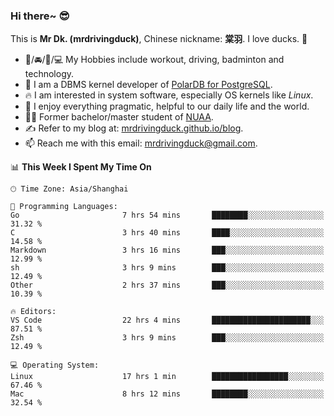 ### Hi there~ 😎

This is **Mr Dk. (mrdrivingduck)**, Chinese nickname: **棠羽**. I love ducks. 🦆

- 💪/🚘/🏸/💻 My Hobbies include workout, driving, badminton and technology.
- 🍊 I am a DBMS kernel developer of [PolarDB for PostgreSQL](https://github.com/ApsaraDB/PolarDB-for-PostgreSQL).
- 🔥 I am interested in system software, especially OS kernels like *Linux*.
- 🔧 I enjoy everything pragmatic, helpful to our daily life and the world.
- 👨‍🎓 Former bachelor/master student of [NUAA](https://en.wikipedia.org/wiki/Nanjing_University_of_Aeronautics_and_Astronautics).
- ✍ Refer to my blog at: [mrdrivingduck.github.io/blog](https://mrdrivingduck.github.io/blog/).
- 📫 Reach me with this email: [mrdrivingduck@gmail.com](mailto:mrdrivingduck@gmail.com).

<!--START_SECTION:waka-->
📊 **This Week I Spent My Time On** 

```text
🕑︎ Time Zone: Asia/Shanghai

💬 Programming Languages: 
Go                       7 hrs 54 mins       ████████░░░░░░░░░░░░░░░░░   31.32 % 
C                        3 hrs 40 mins       ████░░░░░░░░░░░░░░░░░░░░░   14.58 % 
Markdown                 3 hrs 16 mins       ███░░░░░░░░░░░░░░░░░░░░░░   12.99 % 
sh                       3 hrs 9 mins        ███░░░░░░░░░░░░░░░░░░░░░░   12.49 % 
Other                    2 hrs 37 mins       ███░░░░░░░░░░░░░░░░░░░░░░   10.39 % 

🔥 Editors: 
VS Code                  22 hrs 4 mins       ██████████████████████░░░   87.51 % 
Zsh                      3 hrs 9 mins        ███░░░░░░░░░░░░░░░░░░░░░░   12.49 % 

💻 Operating System: 
Linux                    17 hrs 1 min        █████████████████░░░░░░░░   67.46 % 
Mac                      8 hrs 12 mins       ████████░░░░░░░░░░░░░░░░░   32.54 % 
```


<!--END_SECTION:waka-->

<!-- ![Mr Dk.'s GitHub Stats](https://github-readme-stats.vercel.app/api?username=mrdrivingduck&count_private&show_icons=true&theme=buefy) -->

<!-- ![Most Used Languages](https://github-readme-stats.vercel.app/api/top-langs/?username=mrdrivingduck&exclude_repo=mips32-CPU,snort-tcp-socket&theme=buefy&layout=compact&langs_count=10) -->


<!--
**mrdrivingduck/mrdrivingduck** is a ✨ _special_ ✨ repository because its `README.md` (this file) appears on your GitHub profile.

Here are some ideas to get you started:

- 🔭 I’m currently working on ...
- 🌱 I’m currently learning ...
- 👯 I’m looking to collaborate on ...
- 🤔 I’m looking for help with ...
- 💬 Ask me about ...
- 📫 How to reach me: ...
- 😄 Pronouns: ...
- ⚡ Fun fact: ...
-->
